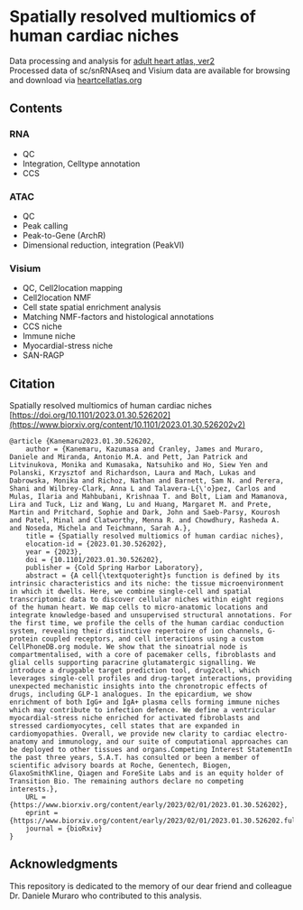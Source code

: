 # Spatially resolved multiomics of human cardiac niches

Data processing and analysis for [adult heart atlas, ver2](https://www.biorxiv.org/content/10.1101/2023.01.30.526202v2)</br>
Processed data of sc/snRNAseq and Visium data are available for browsing and download via [heartcellatlas.org](https://www.heartcellatlas.org/)

## Contents
### RNA
* QC
* Integration, Celltype annotation
* CCS

### ATAC
* QC
* Peak calling
* Peak-to-Gene (ArchR)
* Dimensional reduction, integration (PeakVI)

### Visium
* QC, Cell2location mapping
* Cell2location NMF
* Cell state spatial enrichment analysis
* Matching NMF-factors and histological annotations 
* CCS niche
* Immune niche
* Myocardial-stress niche
* SAN-RAGP

## Citation
Spatially resolved multiomics of human cardiac niches
[https://doi.org/10.1101/2023.01.30.526202](https://www.biorxiv.org/content/10.1101/2023.01.30.526202v2)

```
@article {Kanemaru2023.01.30.526202,
	author = {Kanemaru, Kazumasa and Cranley, James and Muraro, Daniele and Miranda, Antonio M.A. and Pett, Jan Patrick and Litvinukova, Monika and Kumasaka, Natsuhiko and Ho, Siew Yen and Polanski, Krzysztof and Richardson, Laura and Mach, Lukas and Dabrowska, Monika and Richoz, Nathan and Barnett, Sam N. and Perera, Shani and Wilbrey-Clark, Anna L and Talavera-L{\'o}pez, Carlos and Mulas, Ilaria and Mahbubani, Krishnaa T. and Bolt, Liam and Mamanova, Lira and Tuck, Liz and Wang, Lu and Huang, Margaret M. and Prete, Martin and Pritchard, Sophie and Dark, John and Saeb-Parsy, Kourosh and Patel, Minal and Clatworthy, Menna R. and Chowdhury, Rasheda A. and Noseda, Michela and Teichmann, Sarah A.},
	title = {Spatially resolved multiomics of human cardiac niches},
	elocation-id = {2023.01.30.526202},
	year = {2023},
	doi = {10.1101/2023.01.30.526202},
	publisher = {Cold Spring Harbor Laboratory},
	abstract = {A cell{\textquoteright}s function is defined by its intrinsic characteristics and its niche: the tissue microenvironment in which it dwells. Here, we combine single-cell and spatial transcriptomic data to discover cellular niches within eight regions of the human heart. We map cells to micro-anatomic locations and integrate knowledge-based and unsupervised structural annotations. For the first time, we profile the cells of the human cardiac conduction system, revealing their distinctive repertoire of ion channels, G-protein coupled receptors, and cell interactions using a custom CellPhoneDB.org module. We show that the sinoatrial node is compartmentalised, with a core of pacemaker cells, fibroblasts and glial cells supporting paracrine glutamatergic signalling. We introduce a druggable target prediction tool, drug2cell, which leverages single-cell profiles and drug-target interactions, providing unexpected mechanistic insights into the chronotropic effects of drugs, including GLP-1 analogues. In the epicardium, we show enrichment of both IgG+ and IgA+ plasma cells forming immune niches which may contribute to infection defence. We define a ventricular myocardial-stress niche enriched for activated fibroblasts and stressed cardiomyocytes, cell states that are expanded in cardiomyopathies. Overall, we provide new clarity to cardiac electro-anatomy and immunology, and our suite of computational approaches can be deployed to other tissues and organs.Competing Interest StatementIn the past three years, S.A.T. has consulted or been a member of scientific advisory boards at Roche, Genentech, Biogen, GlaxoSmithKline, Qiagen and ForeSite Labs and is an equity holder of Transition Bio. The remaining authors declare no competing interests.},
	URL = {https://www.biorxiv.org/content/early/2023/02/01/2023.01.30.526202},
	eprint = {https://www.biorxiv.org/content/early/2023/02/01/2023.01.30.526202.full.pdf},
	journal = {bioRxiv}
}
```

## Acknowledgments
This repository is dedicated to the memory of our dear friend and colleague Dr. Daniele Muraro who contributed to this analysis.
